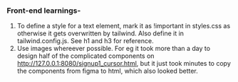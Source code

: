 ### Front-end learnings-
1. To define a style for a text element, mark it as !important in styles.css as otherwise it gets overwritten by tailwind. Also define it in tailwind.config.js. See h1 and h3 for reference.
2. Use images whereever possible. For eg it took more than a day to design half of the complicated components on http://127.0.0.1:8080/signup1_cursor.html, but it just took minutes to copy the components from figma to html, which also looked better.